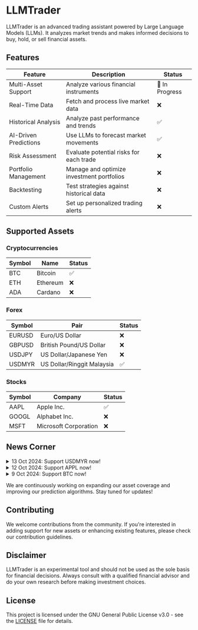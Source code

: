 # LLMTrader

LLMTrader is an advanced trading assistant powered by Large Language Models (LLMs). It analyzes market trends and makes informed decisions to buy, hold, or sell financial assets.

## Features

| Feature | Description | Status |
|---------|-------------|--------|
| Multi-Asset Support | Analyze various financial instruments | 🚧 In Progress |
| Real-Time Data | Fetch and process live market data | ❌ |
| Historical Analysis | Analyze past performance and trends | ✅ |
| AI-Driven Predictions | Use LLMs to forecast market movements | ✅ |
| Risk Assessment | Evaluate potential risks for each trade | ❌ |
| Portfolio Management | Manage and optimize investment portfolios | ❌ |
| Backtesting | Test strategies against historical data | ❌ |
| Custom Alerts | Set up personalized trading alerts | ❌ |

## Supported Assets

### Cryptocurrencies

| Symbol | Name | Status |
|--------|------|--------|
| BTC | Bitcoin | ✅ |
| ETH | Ethereum | ❌ |
| ADA | Cardano | ❌ |

### Forex

| Symbol | Pair | Status |
|--------|------|--------|
| EURUSD | Euro/US Dollar | ❌ |
| GBPUSD | British Pound/US Dollar | ❌ |
| USDJPY | US Dollar/Japanese Yen | ❌ |
| USDMYR | US Dollar/Ringgit Malaysia| ✅ |

### Stocks

| Symbol | Company | Status |
|--------|---------|--------|
| AAPL | Apple Inc. | ✅ |
| GOOGL | Alphabet Inc. | ❌ |
| MSFT | Microsoft Corporation | ❌ |

## News Corner

<details>
<summary>13 Oct 2024: Support USDMYR now!</summary>
</details>

<details>
<summary>12 Oct 2024: Support APPL now!</summary>
</details>

<details>
<summary>9 Oct 2024: Support BTC now!</summary>
</details>

We are continuously working on expanding our asset coverage and improving our prediction algorithms. Stay tuned for updates!

## Contributing

We welcome contributions from the community. If you're interested in adding support for new assets or enhancing existing features, please check our contribution guidelines.

## Disclaimer

LLMTrader is an experimental tool and should not be used as the sole basis for financial decisions. Always consult with a qualified financial advisor and do your own research before making investment choices.

## License

This project is licensed under the GNU General Public License v3.0 - see the [LICENSE](LICENSE) file for details.